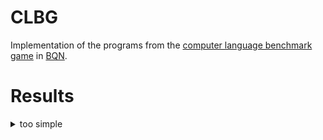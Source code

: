 # CLBG

Implementation of the programs from the [computer language benchmark
game](https://benchmarksgame-team.pages.debian.net/benchmarksgame/site.html) in
[BQN](https://mlochbaum.github.io/BQN/).

# Results

<details>
    <summary>too simple</summary>

    ```sh
    $ time bqn -f too_simple.bqn 1000000
    3.1415916535897743

    real    0m0.033s
    user    0m0.028s
    sys     0m0.000s
    ```

    ```sh
    $ time bqn -f too_simple.bqn 100000000
    3.141592643589326

    real    0m2.423s
    user    0m2.414s
    sys     0m0.000s
    ```

    ```sh
    $ time bqn -f too_simple.bqn 10000000000
    3.141592653488346

    real    4m3.179s
    user    4m3.179s
    sys     0m0.000s
    ```

</details>
